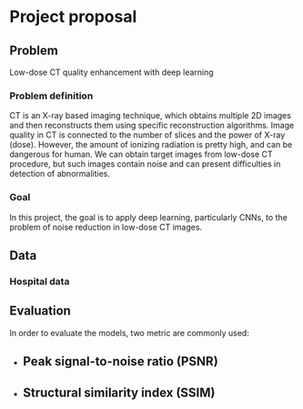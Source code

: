 # Project proposal

## Problem
Low-dose CT quality enhancement with deep learning

### Problem definition
CT is an X-ray based imaging technique, which obtains multiple 2D images and then reconstructs them using specific reconstruction algorithms. 
Image quality in CT is connected to the number of slices and the power of X-ray (dose). However, the amount of ionizing radiation is pretty high, 
and can be dangerous for human. We can obtain target images from low-dose CT procedure, but such images contain noise and 
can present difficulties in detection of abnormalities. 

### Goal
In this project, the goal is to apply deep learning, particularly CNNs, 
to the problem of noise reduction in low-dose CT images.

## Data
### Hospital data


## Evaluation
In order to evaluate the models, two metric are commonly used:
- Peak signal-to-noise ratio (PSNR)
  - 
- Structural similarity index (SSIM)
  - 

